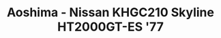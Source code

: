 ---
layout: product
title: "Aoshima - Nissan KHGC210 Skyline HT2000GT-ES '77"
price: "TBA" 
desc: "N/A"
img_path: "/assets/img/AO53522.jpg"
brand: "N/A"
available: false
special_offer: false
new: false
soon: false
cat: "010000"
subcat: "013700"
subsubcat: "0N/A"
sifra: "AO53522"
popular: true
---